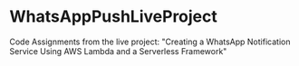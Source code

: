 # WhatsAppPushLiveProject
Code Assignments from the live project: "Creating a WhatsApp Notification Service Using AWS Lambda and a Serverless Framework"
